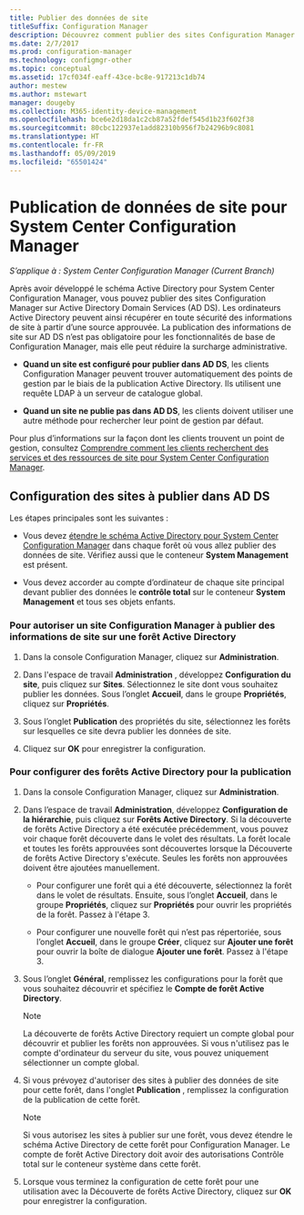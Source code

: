 ```yaml
---
title: Publier des données de site
titleSuffix: Configuration Manager
description: Découvrez comment publier des sites Configuration Manager dans les services de domaine Active Directory.
ms.date: 2/7/2017
ms.prod: configuration-manager
ms.technology: configmgr-other
ms.topic: conceptual
ms.assetid: 17cf034f-eaff-43ce-bc8e-917213c1db74
author: mestew
ms.author: mstewart
manager: dougeby
ms.collection: M365-identity-device-management
ms.openlocfilehash: bce6e2d18da1c2cb87a52fdef545d1b23f602f38
ms.sourcegitcommit: 80cbc122937e1add82310b956f7b24296b9c8081
ms.translationtype: HT
ms.contentlocale: fr-FR
ms.lasthandoff: 05/09/2019
ms.locfileid: "65501424"
---
```

# <a name="publish-site-data-for-system-center-configuration-manager"></a>Publication de données de site pour System Center Configuration Manager

*S’applique à : System Center Configuration Manager (Current Branch)*

Après avoir développé le schéma Active Directory pour System Center Configuration Manager, vous pouvez publier des sites Configuration Manager sur Active Directory Domain Services (AD DS). Les ordinateurs Active Directory peuvent ainsi récupérer en toute sécurité des informations de site à partir d’une source approuvée. La publication des informations de site sur AD DS n’est pas obligatoire pour les fonctionnalités de base de Configuration Manager, mais elle peut réduire la surcharge administrative.  

-   **Quand un site est configuré pour publier dans AD DS**, les clients Configuration Manager peuvent trouver automatiquement des points de gestion par le biais de la publication Active Directory. Ils utilisent une requête LDAP à un serveur de catalogue global.  

-   **Quand un site ne publie pas dans AD DS**, les clients doivent utiliser une autre méthode pour rechercher leur point de gestion par défaut.  

Pour plus d’informations sur la façon dont les clients trouvent un point de gestion, consultez [Comprendre comment les clients recherchent des services et des ressources de site pour System Center Configuration Manager](../../../../core/plan-design/hierarchy/understand-how-clients-find-site-resources-and-services.md).  

## <a name="configure-sites-to-publish-to-ad-ds"></a>Configuration des sites à publier dans AD DS  
 Les étapes principales sont les suivantes :  

-   Vous devez [étendre le schéma Active Directory pour System Center Configuration Manager](../../../../core/plan-design/network/extend-the-active-directory-schema.md) dans chaque forêt où vous allez publier des données de site. Vérifiez aussi que le conteneur **System Management** est présent.  

-   Vous devez accorder au compte d’ordinateur de chaque site principal devant publier des données le **contrôle total** sur le conteneur **System Management** et tous ses objets enfants.  

### <a name="to-enable-a-configuration-manager-site-to-publish-site-information-to-active-directory-forest"></a>Pour autoriser un site Configuration Manager à publier des informations de site sur une forêt Active Directory

1.  Dans la console Configuration Manager, cliquez sur **Administration**.  

2.  Dans l'espace de travail **Administration** , développez **Configuration du site**, puis cliquez sur **Sites**. Sélectionnez le site dont vous souhaitez publier les données. Sous l’onglet **Accueil**, dans le groupe **Propriétés**, cliquez sur **Propriétés**.  

3.  Sous l’onglet **Publication** des propriétés du site, sélectionnez les forêts sur lesquelles ce site devra publier les données de site.  

4.  Cliquez sur **OK** pour enregistrer la configuration.  

### <a name="to-set-up-active-directory-forests-for-publishing"></a>Pour configurer des forêts Active Directory pour la publication  

1.  Dans la console Configuration Manager, cliquez sur **Administration**.  

2.  Dans l’espace de travail **Administration**, développez **Configuration de la hiérarchie**, puis cliquez sur **Forêts Active Directory**. Si la découverte de forêts Active Directory a été exécutée précédemment, vous pouvez voir chaque forêt découverte dans le volet des résultats. La forêt locale et toutes les forêts approuvées sont découvertes lorsque la Découverte de forêts Active Directory s'exécute. Seules les forêts non approuvées doivent être ajoutées manuellement.  

    -   Pour configurer une forêt qui a été découverte, sélectionnez la forêt dans le volet de résultats. Ensuite, sous l’onglet **Accueil**, dans le groupe **Propriétés**, cliquez sur **Propriétés** pour ouvrir les propriétés de la forêt. Passez à l'étape 3.  

    -   Pour configurer une nouvelle forêt qui n’est pas répertoriée, sous l’onglet **Accueil**, dans le groupe **Créer**, cliquez sur **Ajouter une forêt** pour ouvrir la boîte de dialogue **Ajouter une forêt**. Passez à l'étape 3.  

3.  Sous l’onglet **Général**, remplissez les configurations pour la forêt que vous souhaitez découvrir et spécifiez le **Compte de forêt Active Directory**.  

    > [!NOTE]  
    >  La découverte de forêts Active Directory requiert un compte global pour découvrir et publier les forêts non approuvées. Si vous n'utilisez pas le compte d'ordinateur du serveur du site, vous pouvez uniquement sélectionner un compte global.  

4.  Si vous prévoyez d'autoriser des sites à publier des données de site pour cette forêt, dans l'onglet **Publication** , remplissez la configuration de la publication de cette forêt.  

    > [!NOTE]  
    >  Si vous autorisez les sites à publier sur une forêt, vous devez étendre le schéma Active Directory de cette forêt pour Configuration Manager. Le compte de forêt Active Directory doit avoir des autorisations Contrôle total sur le conteneur système dans cette forêt.  

5.  Lorsque vous terminez la configuration de cette forêt pour une utilisation avec la Découverte de forêts Active Directory, cliquez sur **OK** pour enregistrer la configuration.  
